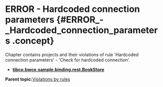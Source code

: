 # ERROR - Hardcoded connection parameters {#ERROR_-_Hardcoded_connection_parameters .concept}

Chapter contains projects and their violations of rule 'Hardcoded connection parameters' - 'Check for hardcoded connection'.

-   **[tibco.bwce.sample.binding.rest.BookStore](../../qa/rules/Hardcoded_connection_parameters/violation1.md)**  


**Parent topic:**[Violations by rules](../../qa/common/violationsByRules.md)

